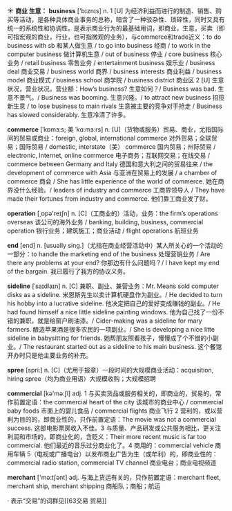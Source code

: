 ☀ <span class="category">**商业 生意：**</span>
<span class="vocabulary">**business**</span> ['bɪznɪs] 
<span class="definition">n. 1 [U] 为经济利益而进行的制造、销售、购买等活动，是各种具体商业事务的总称，暗含了一种驳杂性、琐碎性，同时又具有统一的系统性和协调性。是表示商业行为的最基础用词，即商业，生意，买卖（即可指宏观的商业，行业，也可指微观的业务），与commerce和trade近义：</span>to do business with sb 和某人做生意 / to go into business 经商 / to work in the computer business 做计算机生意 / out of business 停业 / core business 核心业务 / retail business 零售业务 / entertainment business 娱乐业 / business deal 商业交易 / business world 商界 / business interests 商业利益 / business model 商业模式 / business school 商学院 / business district 商业区 <span class="definition">2 [U] 生意状况，营业状况，营业额：</span>How’s business? 生意如何？/ Business was bad. 生意不景气。/ Business was booming. 生意兴隆。/ to attract new business 招揽新生意 / to lose business to main rivals 生意被主要的竞争对手抢走 / Business has slowed considerably. 生意冷清了许多。
           
<span class="vocabulary">**commerce**</span> [ˈkɒmɜ:s; 美 ˈkɑ:mɜ:rs]
<span class="definition">n. [U]（货物或服务）贸易、商业，尤指国际间的贸易或商业：</span>foreign, global, international commerce 对外贸易；全球贸易；国际贸易 / domestic, interstate（美） commerce 国内贸易；州际贸易 / electronic, Internet, online commerce 电子商务；互联网交易；在线交易 / commerce between Germany and Italy 德国和意大利之间的贸易往来 / the development of commerce with Asia 与亚洲在贸易上的发展 / a chamber of commerce 商会 / She has little experience of the world of commerce. 她在商界没什么经验。/ leaders of industry and commerce 工商界领导人 / They have made their fortunes from industry and commerce. 他们靠工商业发了财。

<span class="vocabulary">**operation**</span> [͵ɒpə'reɪʃn] 
<span class="definition">n. [C]（工商业的）活动，业务：</span>the firm’s operations overseas 该公司的海外业务 / banking, building, business, commercial operation 银行业务；建筑施工；商业活动 / flight operations 航班业务

<span class="vocabulary">**end**</span> [end] 
<span class="definition">n. [usually sing.]（尤指在商业经营活动中）某人所关心的一个活动的一部分：</span>to handle the marketing end of the business 处理营销业务 / Are there any problems at your end? 你那边有什么问题吗？/ I have kept my end of the bargain. 我已履行了我方的协议义务。
           
<span class="vocabulary">**sideline**</span> [ˈsaɪdlaɪn]
<span class="definition">n. [C] 兼职、副业、兼营业务：</span>Mr. Means sold computer disks as a sideline. 米恩斯先生以卖计算机硬盘作为副业。/ He decided to turn his hobby into a lucrative sideline. 他决定把自己的爱好变成赚钱的副业。/ He had found himself a nice little sideline painting windows. 他为自己找了一份不错的兼职，就是给窗户刷油漆。/ Cider-making was a sideline for mary farmers. 酿造苹果酒是很多农民的一项副业。/ She is developing a nice litte sideline in babysitting for friends. 她帮朋友照看孩子，慢慢成了个不错的小副业。/ The restaurant started out as a sideline to his main business. 这个餐馆开办时只是他主要业务的补充。
           
<span class="vocabulary">**spree**</span> [spri:]
<span class="definition">n. [C]（尤用于报章）一段时间的大规模商业活动：</span>acquisition, hiring spree（均为商业用语）大规模收购；大规模招聘

<span class="vocabulary">**commercial**</span> [kə'mə:ʃl] 
<span class="definition">adj. 1 与买卖货品或服务相关的，即商业的，贸易的，常作前置定语：</span>the commercial heart of the city 该城市的商业中心 / commercial baby foods 市面上的婴儿食品 / commercial flights 商业飞行 <span class="definition">2 营利的，或以营利为目的的，即商业性的，只作前置定语：</span>The movie was not a commercial success. 这部电影票房收入不佳。<span class="definition">3 与质量、产品研发或公共服务相比，更关注利润和市场的，即商业化的，含贬义：</span>Their more recent music is far too commercial. 他们最近的音乐过分商业化了。<span class="definition">4 商用的：</span>commercial vehicle 商用车辆 <span class="definition">5（电视或广播电台）以发布商业广告为生（或牟利）的，即商业性的：</span>commercial radio station, commercial TV channel 商业电台；商业电视频道

<span class="vocabulary">**merchant**</span> ['mə:tʃənt] 
<span class="definition">adj. 与海上货运有关的，只作前置定语：</span>merchant fleet, merchant ship, merchant shipping 商船队；商船；航运

· 表示“交易”的词群见[[63交易 贸易]]
